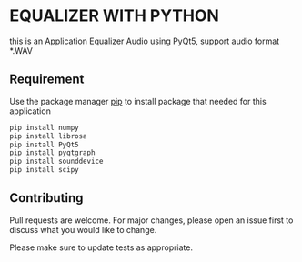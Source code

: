 # EQUALIZER WITH PYTHON

this is an Application Equalizer Audio using PyQt5, support audio format *.WAV

## Requirement

Use the package manager [pip](https://pip.pypa.io/en/stable/) to install
package that needed for this application

```bash
pip install numpy
pip install librosa
pip install PyQt5
pip install pyqtgraph
pip install sounddevice
pip install scipy
```
## Contributing
Pull requests are welcome. For major changes, please open an issue first to discuss what you would like to change.

Please make sure to update tests as appropriate.
